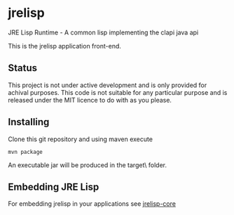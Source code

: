 # jrelisp
JRE Lisp Runtime - A common lisp implementing the clapi java api

This is the jrelisp application front-end.

## Status

This project is not under active development and is only provided for achival purposes.  This code is not suitable for any particular purpose and is released under the MIT licence to do with as you please.

## Installing

Clone this git repository and using maven execute

```
mvn package
```

An executable jar will be produced in the target\ folder.

## Embedding JRE Lisp


For embedding jrelisp in your applications see [jrelisp-core](https://github.com/rritoch/jrelisp)
